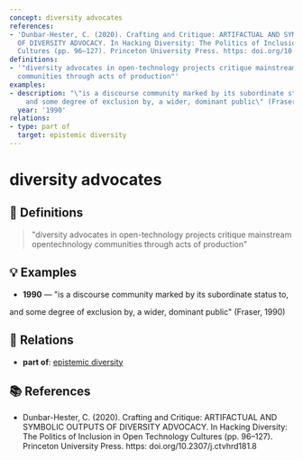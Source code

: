 ```yaml
---
concept: diversity advocates
references:
- 'Dunbar-Hester, C. (2020). Crafting and Critique: ARTIFACTUAL AND SYMBOLIC OUTPUTS
  OF DIVERSITY ADVOCACY. In Hacking Diversity: The Politics of Inclusion in Open Technology
  Cultures (pp. 96–127). Princeton University Press. https: doi.org/10.2307/j.ctvhrd181.8'
definitions:
- '"diversity advocates in open-technology projects critique mainstream opentechnology
  communities through acts of production"'
examples:
- description: "\"is a discourse community marked by its subordinate status to,\r\n\
    and some degree of exclusion by, a wider, dominant public\" (Fraser, 1990)"
  year: '1990'
relations:
- type: part of
  target: epistemic diversity
---
```


# diversity advocates

## 📖 Definitions

> "diversity advocates in open-technology projects critique mainstream opentechnology communities through acts of production"

## 💡 Examples

- **1990** — "is a discourse community marked by its subordinate status to,
and some degree of exclusion by, a wider, dominant public" (Fraser, 1990)

## 🔗 Relations

- **part of**: [epistemic diversity](./epistemic-diversity.md)

## 📚 References

- Dunbar-Hester, C. (2020). Crafting and Critique: ARTIFACTUAL AND SYMBOLIC OUTPUTS OF DIVERSITY ADVOCACY. In Hacking Diversity: The Politics of Inclusion in Open Technology Cultures (pp. 96–127). Princeton University Press. https: doi.org/10.2307/j.ctvhrd181.8

